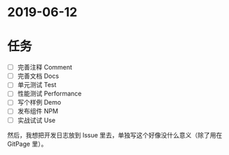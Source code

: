 # 2019-06-12

# 任务

- [ ] 完善注释 Comment
- [ ] 完善文档 Docs
- [ ] 单元测试 Test
- [ ] 性能测试 Performance
- [ ] 写个样例 Demo
- [ ] 发布组件 NPM
- [ ] 实战试试 Use

然后，我想把开发日志放到 Issue 里去，单独写这个好像没什么意义（除了用在 GitPage 里）。
